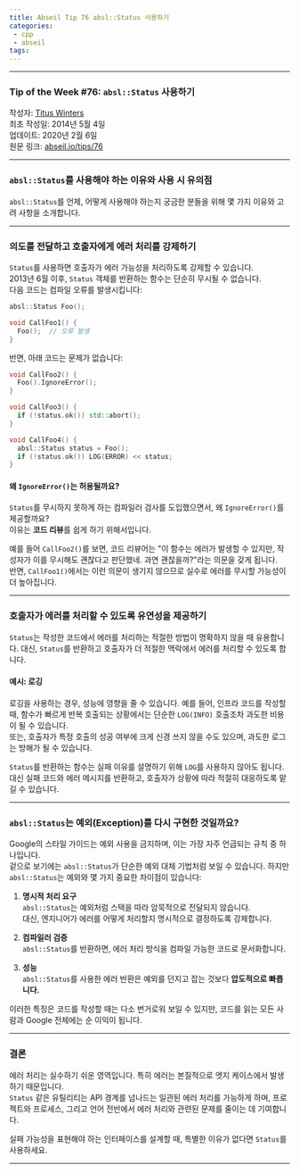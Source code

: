 ```yaml
---
title: Abseil Tip 76 absl::Status 사용하기
categories:
 - cpp
 - abseil
tags:
---
```


---

### Tip of the Week #76: `absl::Status` 사용하기

작성자: [Titus Winters](mailto:titus@cs.ucr.edu)  
최초 작성일: 2014년 5월 4일  
업데이트: 2020년 2월 6일  
원문 링크: [abseil.io/tips/76](https://abseil.io/tips/76)  

---

### `absl::Status`를 사용해야 하는 이유와 사용 시 유의점

`absl::Status`를 언제, 어떻게 사용해야 하는지 궁금한 분들을 위해 몇 가지 이유와 고려 사항을 소개합니다.

---

### 의도를 전달하고 호출자에게 에러 처리를 강제하기

`Status`를 사용하면 호출자가 에러 가능성을 처리하도록 강제할 수 있습니다.  
2013년 6월 이후, `Status` 객체를 반환하는 함수는 단순히 무시될 수 없습니다.  
다음 코드는 컴파일 오류를 발생시킵니다:

```cpp
absl::Status Foo();

void CallFoo1() {
  Foo();  // 오류 발생
}
```

반면, 아래 코드는 문제가 없습니다:

```cpp
void CallFoo2() {
  Foo().IgnoreError();
}

void CallFoo3() {
  if (!status.ok()) std::abort();
}

void CallFoo4() {
  absl::Status status = Foo();
  if (!status.ok()) LOG(ERROR) << status;
}
```

#### 왜 `IgnoreError()`는 허용될까요?

`Status`를 무시하지 못하게 하는 컴파일러 검사를 도입했으면서, 왜 `IgnoreError()`를 제공할까요?  
이유는 **코드 리뷰**를 쉽게 하기 위해서입니다.  

예를 들어 `CallFoo2()`를 보면, 코드 리뷰어는 "이 함수는 에러가 발생할 수 있지만, 작성자가 이를 무시해도 괜찮다고 판단했네. 과연 괜찮을까?"라는 의문을 갖게 됩니다.  
반면, `CallFoo1()`에서는 이런 의문이 생기지 않으므로 실수로 에러를 무시할 가능성이 더 높아집니다.

---

### 호출자가 에러를 처리할 수 있도록 유연성을 제공하기

`Status`는 작성한 코드에서 에러를 처리하는 적절한 방법이 명확하지 않을 때 유용합니다. 대신, `Status`를 반환하고 호출자가 더 적절한 맥락에서 에러를 처리할 수 있도록 합니다.

#### 예시: 로깅

로깅을 사용하는 경우, 성능에 영향을 줄 수 있습니다. 예를 들어, 인프라 코드를 작성할 때, 함수가 빠르게 반복 호출되는 상황에서는 단순한 `LOG(INFO)` 호출조차 과도한 비용이 될 수 있습니다.  
또는, 호출자가 특정 호출의 성공 여부에 크게 신경 쓰지 않을 수도 있으며, 과도한 로그는 방해가 될 수 있습니다.

`Status`를 반환하는 함수는 실패 이유를 설명하기 위해 `LOG`를 사용하지 않아도 됩니다. 대신 실패 코드와 에러 메시지를 반환하고, 호출자가 상황에 따라 적절히 대응하도록 맡길 수 있습니다.

---

### `absl::Status`는 예외(Exception)를 다시 구현한 것일까요?

Google의 스타일 가이드는 예외 사용을 금지하며, 이는 가장 자주 언급되는 규칙 중 하나입니다.  
겉으로 보기에는 `absl::Status`가 단순한 예외 대체 기법처럼 보일 수 있습니다. 하지만 `absl::Status`는 예외와 몇 가지 중요한 차이점이 있습니다:

1. **명시적 처리 요구**  
   `absl::Status`는 예외처럼 스택을 따라 암묵적으로 전달되지 않습니다.  
   대신, 엔지니어가 에러를 어떻게 처리할지 명시적으로 결정하도록 강제합니다.

2. **컴파일러 검증**  
   `absl::Status`를 반환하면, 에러 처리 방식을 컴파일 가능한 코드로 문서화합니다.

3. **성능**  
   `absl::Status`를 사용한 에러 반환은 예외를 던지고 잡는 것보다 **압도적으로 빠릅니다.**

이러한 특징은 코드를 작성할 때는 다소 번거로워 보일 수 있지만, 코드를 읽는 모든 사람과 Google 전체에는 순 이익이 됩니다.

---

### 결론

에러 처리는 실수하기 쉬운 영역입니다. 특히 에러는 본질적으로 엣지 케이스에서 발생하기 때문입니다.  
`Status` 같은 유틸리티는 API 경계를 넘나드는 일관된 에러 처리를 가능하게 하며, 프로젝트와 프로세스, 그리고 언어 전반에서 에러 처리와 관련된 문제를 줄이는 데 기여합니다.

실패 가능성을 표현해야 하는 인터페이스를 설계할 때, 특별한 이유가 없다면 `Status`를 사용하세요.

---